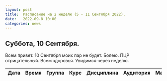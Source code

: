 ```yaml
---
layout: post
title:  Расписание на 2 неделю (5 - 11 Сентября 2022).
date:   2022-09-8 10:00
categories: news
---
```



## Суббота, 10 Сентября.

Всем привет. 10 Сентября моих пар не будет. Болею. ПЦР отрицательный. Всем здоровья. Увидимся через неделю.

| Дата          | Время   | Группа               | Курс | Дисциплина  | Аудитория | Материалы |
| ------------- | ------- | -------------------- | ---- | ----------- | --------- | --------- |



